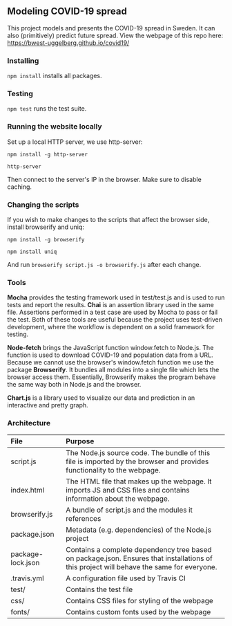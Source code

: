 ## Modeling COVID-19 spread
This project models and presents the COVID-19 spread in Sweden.
It can also (primitively) predict future spread. View the
webpage of this repo here: https://bwest-uggelberg.github.io/covid19/

### Installing
`npm install` installs all packages.

### Testing
`npm test` runs the test suite.

### Running the website locally
Set up a local HTTP server, we use http-server:

`npm install -g http-server`

`http-server`

Then connect to the server's IP in the browser.
Make sure to disable caching.

### Changing the scripts
If you wish to make changes to the scripts that affect the browser side,
install browserify and uniq:

`npm install -g browserify`

`npm install uniq`

And run `browserify script.js -o browserify.js` after each change.

### Tools
**Mocha** provides the testing framework used in test/test.js
and is used to run tests and report the results. **Chai** is an
assertion library used in the same file. Assertions performed
in a test case are used by Mocha to pass or fail the test.
Both of these tools are useful because the project uses
test-driven development, where the workflow is dependent on
a solid framework for testing.

**Node-fetch** brings the JavaScript function window.fetch
to Node.js. The function is used to download COVID-19 and
population data from a URL. Because we cannot use the
browser's window.fetch function we use the package
**Browserify**. It bundles all modules into a single file
which lets the browser access them. Essentially, Browserify
makes the program behave the same way both in Node.js and
the browser.

**Chart.js** is a library used to visualize our data and
prediction in an interactive and pretty graph.

### Architecture
| File | Purpose |
|:-----|:--------|
| script.js | The Node.js source code. The bundle of this file is imported by the browser and provides functionality to the webpage. |
| index.html | The HTML file that makes up the webpage. It imports JS and CSS files and contains information about the webpage. |
| browserify.js | A bundle of script.js and the modules it references |
| package.json | Metadata (e.g. dependencies) of the Node.js project |
| package-lock.json | Contains a complete dependency tree based on package.json. Ensures that installations of this project will behave the same for everyone. |
| .travis.yml | A configuration file used by Travis CI |
| test/ | Contains the test file |
| css/ | Contains CSS files for styling of the webpage |
| fonts/ | Contains custom fonts used by the webpage |
